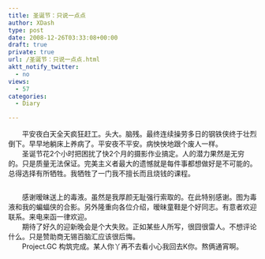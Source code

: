 ```yaml
---
title: 圣诞节：只说一点点
author: XDash
type: post
date: 2008-12-26T03:33:08+00:00
draft: true
private: true
url: /圣诞节：只说一点点.html
aktt_notify_twitter:
  - no
views:
  - 57
categories:
  - Diary

---
```

　　平安夜白天全天疯狂赶工。头大。脑残。最终连续操劳多日的钢铁侠终于壮烈倒下。早早地躺床上养病了。平安夜不平安。病怏怏地跟个废人一样。  
　　圣诞节花2个小时把困扰了快2个月的摄影作业搞定。人的潜力果然是无穷的。只是质量无法保证。完美主义者最大的遗憾就是每件事都想做好是不可能的。总得选择有所牺牲。我牺牲了一门我不擅长而且烧钱的课程。

<div align='center'>
  <img decoding="async" src="attachments/month_0812/r2008122611327.jpg" border="0" alt="" />
</div>

　　感谢暧昧送上的毒液。虽然是我厚颜无耻强行索取的。在此特别感谢。图为毒液和我的蝙蝠侠的合影。另外隆重向各位介绍，暧昧童鞋是个好同志。有意者欢迎联系。来电来函一律欢迎。  
　　期待了好久的迎新晚会是个大失败。正如某些人所写，很囧很雷人。不想评论什么。只是赞助商无锡百脑汇应该很后悔。  
　　Project.GC 构筑完成。某人你丫再不去看小心我回去K你。熬俩通宵啊。